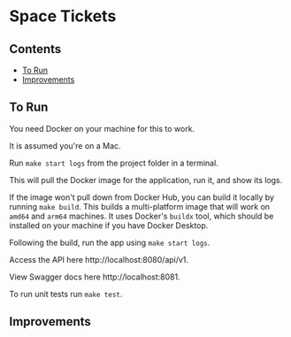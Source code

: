 # Space Tickets

## Contents
<!-- `make toc` to generate https://github.com/jonschlinkert/markdown-toc#cli -->

<!-- toc -->

- [To Run](#to-run)
- [Improvements](#improvements)

<!-- tocstop -->

## To Run
You need Docker on your machine for this to work.

It is assumed you're on a Mac.

Run `make start logs` from the project folder in a terminal.

This will pull the Docker image for the application, run it, and show its logs.

If the image won't pull down from Docker Hub, you can build it locally by running `make build`. This builds a multi-platform image that will work on `amd64` and `arm64` machines. It uses Docker's `buildx` tool, which should be installed on your machine if you have Docker Desktop.

Following the build, run the app using `make start logs`.

Access the API here http://localhost:8080/api/v1.

View Swagger docs here http://localhost:8081.

To run unit tests run `make test`.

## Improvements
